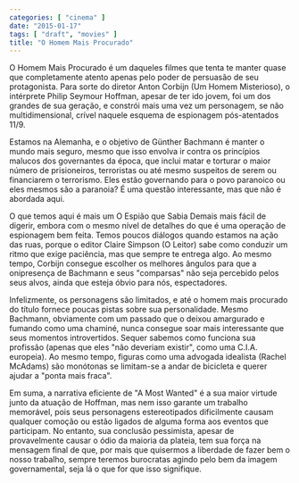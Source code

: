 ```yaml
---
categories: [ "cinema" ]
date: "2015-01-17"
tags: [ "draft", "movies" ]
title: "O Homem Mais Procurado"
---
```

O Homem Mais Procurado é um daqueles filmes que tenta te manter
quase que completamente atento apenas pelo poder de persuasão de seu
protagonista. Para sorte do diretor Anton Corbijn (Um Homem Misterioso),
o intérprete Philip Seymour Hoffman, apesar de ter ido jovem, foi um dos
grandes de sua geração, e constrói mais uma vez um personagem, se não
multidimensional, crível naquele esquema de espionagem pós-atentados
11/9.

Estamos na Alemanha, e o objetivo de Günther Bachmann é manter o mundo
mais seguro, mesmo que isso envolva ir contra os princípios malucos dos
governantes da época, que inclui matar e torturar o maior número de
prisioneiros, terroristas ou até mesmo suspeitos de serem ou financiarem
o terrorismo. Eles estão governando para o povo paranoico ou eles mesmos
são a paranoia? É uma questão interessante, mas que não é abordada
aqui.

O que temos aqui é mais um O Espião que Sabia Demais mais fácil de
digerir, embora com o mesmo nível de detalhes do que é uma operação
de espionagem bem feita. Temos poucos diálogos quando estamos na ação
das ruas, porque o editor Claire Simpson (O Leitor) sabe como conduzir
um ritmo que exige paciência, mas que sempre te entrega algo. Ao
mesmo tempo, Corbijn consegue escolher os melhores ângulos para que a
onipresença de Bachmann e seus "comparsas" não seja percebido pelos
seus alvos, ainda que esteja óbvio para nós, espectadores.

Infelizmente, os personagens são limitados, e até o homem mais procurado
do título fornece poucas pistas sobre sua personalidade. Mesmo Bachmann,
obviamente com um passado que o deixou amargurado e fumando como uma
chaminé, nunca consegue soar mais interessante que seus momentos
introvertidos. Sequer sabemos como funciona sua profissão (apenas que
eles "não deveriam existir", como uma C.I.A. europeia). Ao mesmo tempo,
figuras como uma advogada idealista (Rachel McAdams) são monótonas se
limitam-se a andar de bicicleta e querer ajudar a "ponta mais fraca".

Em suma, a narrativa eficiente de "A Most Wanted" é a sua maior
virtude junto da atuação de Hoffman, mas nem isso garante um trabalho
memorável, pois seus personagens estereotipados dificilmente causam
qualquer comoção ou estão ligados de alguma forma aos eventos que
participam. No entanto, sua conclusão pessimista, apesar de provavelmente
causar o ódio da maioria da plateia, tem sua força na mensagem final de
que, por mais que quisermos a liberdade de fazer bem o nosso trabalho,
sempre teremos burocratas agindo pelo bem da imagem governamental,
seja lá o que for que isso signifique.
